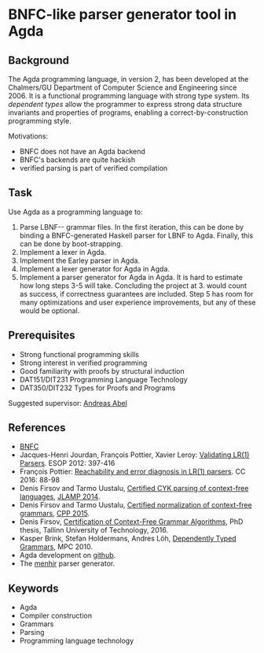 BNFC-like parser generator tool in Agda
=======================================

Background
----------

The Agda programming language, in version 2, has been developed at the Chalmers/GU Department of Computer Science and Engineering since 2006.  It is a functional programming language with strong type system.  Its _dependent types_ allow the programmer to express strong data structure invariants and properties of programs, enabling a correct-by-construction programming style.

Motivations:
* BNFC does not have an Agda backend
* BNFC's backends are quite hackish
* verified parsing is part of verified compilation


Task
----

Use Agda as a programming language to:
1. Parse LBNF-- grammar files.  In the first iteration, this can be done by binding a BNFC-generated Haskell parser for LBNF to Agda.  Finally, this can be done by boot-strapping.
2. Implement a lexer in Agda.
3. Implement the Earley parser in Agda.
4. Implement a lexer generator for Agda in Agda.
5. Implement a parser generator for Agda in Agda.
It is hard to estimate how long steps 3-5 will take.  Concluding the project at 3. would count as success, if correctness guarantees are included.  Step 5 has room for many optimizations and user experience improvements, but any of these would be optional.

Prerequisites
-------------

* Strong functional programming skills
* Strong interest in verified programming
* Good familiarity with proofs by structural induction
* DAT151/DIT231 Programming Language Technology
* DAT350/DIT232 Types for Proofs and Programs

Suggested supervisor: [Andreas Abel](https://www.cse.chalmers.se/~abela)

References
----------

* [BNFC](http://digitalgrammars.org)
* Jacques-Henri Jourdan, François Pottier, Xavier Leroy: [Validating LR(1) Parsers](http://gallium.inria.fr/~fpottier/publis/jourdan-leroy-pottier-validating-parsers.pdf). ESOP 2012: 397-416
* François Pottier: [Reachability and error diagnosis in LR(1) parsers](http://gallium.inria.fr/~fpottier/publis/fpottier-reachability-cc2016.pdf). CC 2016: 88-98
* Denis Firsov and Tarmo Uustalu, [Certified CYK parsing of context-free languages](http://firsov.ee/cert-cfg/), [JLAMP 2014](http://cs.ioc.ee/~tarmo/papers/nwpt12-jlamp.pdf).
* Denis Firsov and Tarmo Uustalu, [Certified normalization of context-free grammars](http://firsov.ee/cert-norm/), [CPP 2015](http://firsov.ee/cert-norm/cfg-norm.pdf).
* Denis Firsov, [Certification of Context-Free Grammar Algorithms](http://firsov.ee/phd/thesis.pdf), PhD thesis, Tallinn University of Technology, 2016.
* Kasper Brink, Stefan Holdermans, Andres Löh, [Dependently Typed Grammars](https://www.andres-loeh.de/DependentlyTypedGrammars/DependentlyTypedGrammars.pdf), MPC 2010.
* Agda development on [github](https://github.com/agda/agda).
* The [menhir](http://gallium.inria.fr/~fpottier/menhir/) parser generator.

Keywords
--------

* Agda
* Compiler construction
* Grammars
* Parsing
* Programming language technology
